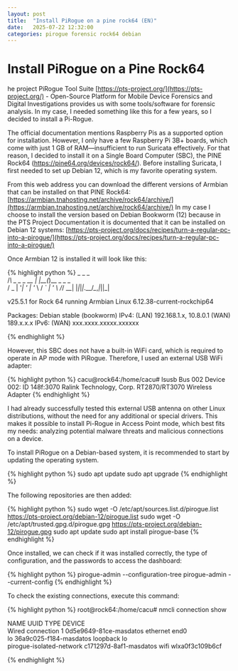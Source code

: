```yaml
---
layout: post
title:  "Install PiRogue on a pine rock64 (EN)"
date:   2025-07-22 12:32:00
categories: pirogue forensic rock64 debian
---
```

# Install PiRogue on a Pine Rock64

he project PiRogue Tool Suite [https://pts-project.org/](https://pts-project.org/) - Open-Source Platform for Mobile Device Forensics and Digital Investigations provides us with some tools/software for forensic analysis. In my case, I needed something like this for a few years, so I decided to install a Pi-Rogue.

The official documentation mentions Raspberry Pis as a supported option for installation. However, I only have a few Raspberry Pi 3B+ boards, which come with just 1 GB of RAM—insufficient to run Suricata effectively. For that reason, I decided to install it on a Single Board Computer (SBC), the PINE Rock64 (https://pine64.org/devices/rock64/). Before installing Suricata, I first needed to set up Debian 12, which is my favorite operating system.

From this web address you can download the different versions of Armbian that can be installed on that PINE Rock64:
[https://armbian.tnahosting.net/archive/rock64/archive/](https://armbian.tnahosting.net/archive/rock64/archive/) In my case I choose to install the version based on Debian Bookworm (12) because in the PTS Project Documentation it is documented that it can be installed on Debian 12 systems:
[https://pts-project.org/docs/recipes/turn-a-regular-pc-into-a-pirogue/](https://pts-project.org/docs/recipes/turn-a-regular-pc-into-a-pirogue/)

Once Armbian 12 is installed it will look like this:

{% highlight python %}
    _             _    _           
   /_\  _ _ _ __ | |__(_)__ _ _ _  
  / _ \| '_| '  \| '_ \ / _` | ' \ 
 /_/ \_\_| |_|_|_|_.__/_\__,_|_||_|
                                   
 v25.5.1 for Rock 64 running Armbian Linux 6.12.38-current-rockchip64

 Packages:     Debian stable (bookworm)
 IPv4:         (LAN) 192.168.1.x, 10.8.0.1 (WAN) 189.x.x.x
 IPv6:         (WAN) xxx.xxxx.xxxxx.xxxxxx
 
{% endhighlight %}

However, this SBC does not have a built-in WiFi card, which is required to operate in AP mode with PiRogue. Therefore, I used an external USB WiFi adapter:

{% highlight python %}
cacu@rock64:/home/cacu# lsusb
Bus 002 Device 002: ID 148f:3070 Ralink Technology, Corp. RT2870/RT3070 Wireless Adapter
{% endhighlight %}

I had already successfully tested this external USB antenna on other Linux distributions, without the need for any additional or special drivers. This makes it possible to install Pi-Rogue in Access Point mode, which best fits my needs: analyzing potential malware threats and malicious connections on a device.

To install PiRogue on a Debian-based system, it is recommended to start by updating the operating system.

{% highlight python %}
sudo apt update
sudo apt upgrade
{% endhighlight %}

The following repositories are then added:

{% highlight python %}
sudo wget -O /etc/apt/sources.list.d/pirogue.list https://pts-project.org/debian-12/pirogue.list
sudo wget -O /etc/apt/trusted.gpg.d/pirogue.gpg   https://pts-project.org/debian-12/pirogue.gpg
sudo apt update
sudo apt install pirogue-base
{% endhighlight %}

Once installed, we can check if it was installed correctly, the type of configuration, and the passwords to access the dashboard:

{% highlight python %}
pirogue-admin --configuration-tree
pirogue-admin --current-config
{% endhighlight %}

To check the existing connections, execute this command:

{% highlight python %}
root@rock64:/home/cacu# nmcli connection show

NAME                      UUID                    TYPE      DEVICE          
Wired connection 1        0d5e9649-81ce-masdatos  ethernet  end0            
lo                        36a9c025-f184-masdatos  loopback  lo              
pirogue-isolated-network  c171297d-8af1-masdatos  wifi      wlxa0f3c109b6cf 

{% endhighlight %}
